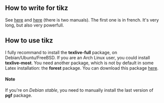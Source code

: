## How to write for tikz

See [here](http://math.et.info.free.fr/TikZ/bdd/TikZ-Impatient.pdf) and
[here](https://www.ctan.org/pkg/pgf) (there is two manuals). The first one is in
french. It's very long, but also very powerfull.

## How to use tikz

I fully recommand to install the **texlive-full** package, on
Debian/Ubuntu/FreeBSD. If you are an Arch Linux user, you could install
**texlive-most**. You need another package, which is not by default in some
Latex installation: the **forest** package. You can download this package
[here](http://ctan.org/pkg/forest).

#### Note

 If you're on *Debian stable*, you need to manually install the last version
 of **pgf** package.
